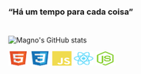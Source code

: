 ### “Há um tempo para cada coisa”

#

![Magno's GitHub stats](https://github-readme-stats.vercel.app/api?username=magnoolivee&show_icons=true&theme=transparent)

<div style="display: inline_block">
<img align="center" alt="Magno-HTML" height="30" width="40" src="https://raw.githubusercontent.com/devicons/devicon/master/icons/html5/html5-original.svg"> 
<img align="center" alt="Magno-CSS" height="30" width="40" src="https://raw.githubusercontent.com/devicons/devicon/master/icons/css3/css3-original.svg"> 
<img align="center" alt="Magno-Js" height="30" width="40" src="https://raw.githubusercontent.com/devicons/devicon/master/icons/javascript/javascript-plain.svg"> 
<img align="center" alt="Magno-React" height="30" width="40" src="https://raw.githubusercontent.com/devicons/devicon/master/icons/react/react-original.svg">
<img align="center" alt="Magno-React" height="30" width="40" src="https://raw.githubusercontent.com/devicons/devicon/master/icons/nodejs/nodejs-original.svg">
 <div> 
